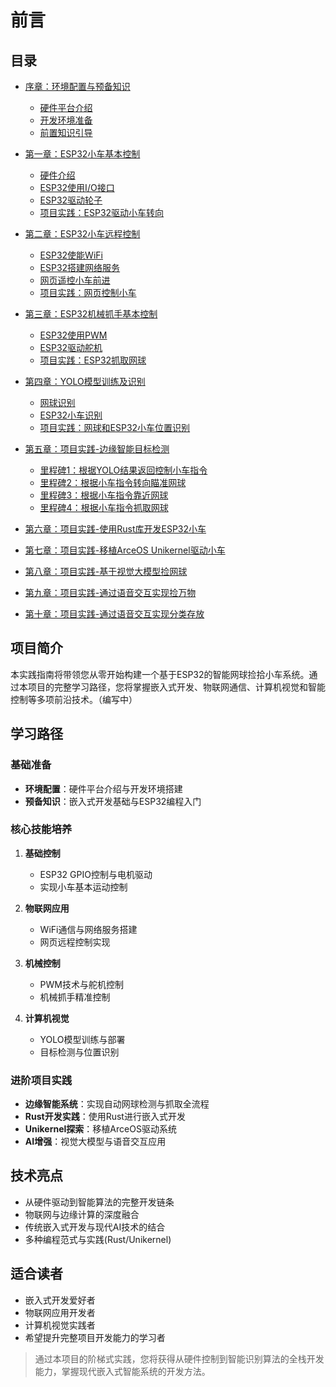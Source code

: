 # 前言 

## 目录
- [序章：环境配置与预备知识](chapter_00.md)
  * [硬件平台介绍](0_1_hardware_intro.md)
  * [开发环境准备](0_2_dev_env.md)
  * [前置知识引导](0_3_prerequisites.md)

- [第一章：ESP32小车基本控制](chapter_01.md)
  * [硬件介绍](1_1_hardware_intro.md)
  * [ESP32使用I/O接口](1_2_io_control.md)
  * [ESP32驱动轮子](1_3_motor_control.md)
  * [项目实践：ESP32驱动小车转向](1_4_turn_around.md)

- [第二章：ESP32小车远程控制](chapter_02.md)
  * [ESP32使能WiFi](2_1_wifi_control.md)
  * [ESP32搭建网络服务](2_2_establish_server.md)
  * [网页遥控小车前进](2_3_web_control_car_advance.md)
  * [项目实践：网页控制小车](2_4_web_control_car.md)

- [第三章：ESP32机械抓手基本控制](chapter_03.md)
  * [ESP32使用PWM](3_1_pwm_control.md)
  * [ESP32驱动舵机](3_2_servo_control.md)
  * [项目实践：ESP32抓取网球](3_3_catch_tennis.md)

- [第四章：YOLO模型训练及识别](chapter_04.md)
  * [网球识别](4_1_tennis_detect.md)
  * [ESP32小车识别](4_2_car_detect.md)
  * [项目实践：网球和ESP32小车位置识别](4_3_tennis_and_car_position_detect.md)

- [第五章：项目实践-边缘智能目标检测](chapter_05.md)
  * [里程碑1：根据YOLO结果返回控制小车指令](5_1_yolo_result_to_car_cmd.md)
  * [里程碑2：根据小车指令转向瞄准网球](5_2_car_cmd_turn_to_tennis.md)
  * [里程碑3：根据小车指令靠近网球](5_3_car_cmd_move_to_tennis.md)
  * [里程碑4：根据小车指令抓取网球](5_4_car_cmd_catch_tennis.md)

- [第六章：项目实践-使用Rust库开发ESP32小车](chapter_06.md)

- [第七章：项目实践-移植ArceOS Unikernel驱动小车](chapter_07.md)

- [第八章：项目实践-基于视觉大模型捡网球](chapter_08.md)

- [第九章：项目实践-通过语音交互实现捡万物](chapter_09.md)

- [第十章：项目实践-通过语音交互实现分类存放](chapter_10.md)

## 项目简介

本实践指南将带领您从零开始构建一个基于ESP32的智能网球捡拾小车系统。通过本项目的完整学习路径，您将掌握嵌入式开发、物联网通信、计算机视觉和智能控制等多项前沿技术。（编写中）

## 学习路径

### 基础准备
- **环境配置**：硬件平台介绍与开发环境搭建
- **预备知识**：嵌入式开发基础与ESP32编程入门

### 核心技能培养
1. **基础控制**  
   - ESP32 GPIO控制与电机驱动
   - 实现小车基本运动控制

2. **物联网应用**  
   - WiFi通信与网络服务搭建
   - 网页远程控制实现

3. **机械控制**  
   - PWM技术与舵机控制
   - 机械抓手精准控制

4. **计算机视觉**  
   - YOLO模型训练与部署
   - 目标检测与位置识别

### 进阶项目实践
- **边缘智能系统**：实现自动网球检测与抓取全流程
- **Rust开发实践**：使用Rust进行嵌入式开发
- **Unikernel探索**：移植ArceOS驱动系统
- **AI增强**：视觉大模型与语音交互应用

## 技术亮点

- 从硬件驱动到智能算法的完整开发链条
- 物联网与边缘计算的深度融合
- 传统嵌入式开发与现代AI技术的结合
- 多种编程范式与实践(Rust/Unikernel)

## 适合读者

- 嵌入式开发爱好者
- 物联网应用开发者
- 计算机视觉实践者
- 希望提升完整项目开发能力的学习者

> 通过本项目的阶梯式实践，您将获得从硬件控制到智能识别算法的全栈开发能力，掌握现代嵌入式智能系统的开发方法。